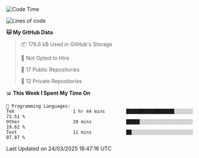 <!--START_SECTION:waka-->
![Code Time](http://img.shields.io/badge/Code%20Time-1%2C083%20hrs%2022%20mins-blue)

![Lines of code](https://img.shields.io/badge/From%20Hello%20World%20I%27ve%20Written-222.6%20thousand%20lines%20of%20code-blue)

**🐱 My GitHub Data** 

> 📦 176.6 kB Used in GitHub's Storage 
 > 
> 🚫 Not Opted to Hire
 > 
> 📜 17 Public Repositories 
 > 
> 🔑 12 Private Repositories 
 > 
📊 **This Week I Spent My Time On** 

```text
💬 Programming Languages: 
TeX                      1 hr 44 mins        ██████████████████░░░░░░░   72.51 % 
Other                    28 mins             █████░░░░░░░░░░░░░░░░░░░░   19.62 % 
Text                     11 mins             ██░░░░░░░░░░░░░░░░░░░░░░░   07.87 % 
```


 Last Updated on 24/03/2025 18:47:16 UTC
<!--END_SECTION:waka-->
